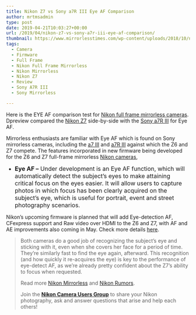 ```yaml
---
title: Nikon Z7 vs Sony a7R III Eye AF Comparison
author: mrtmsadmin
type: post
date: 2019-04-21T10:03:27+00:00
url: /2019/04/nikon-z7-vs-sony-a7r-iii-eye-af-comparison/
thumbnail: https://www.mirrorlesstimes.com/wp-content/uploads/2018/10/nikon-z7-review.jpg
tags:
  - Camera
  - Firmware
  - Full Frame
  - Nikon Full Frame Mirrorless
  - Nikon Mirrorless
  - Nikon Z7
  - Review
  - Sony A7R III
  - Sony Mirrorless

---
```

Here is the EYE AF comparison test for [Nikon full frame mirrorless cameras][1]. Dpreview compared the [Nikon Z7][2] side-by-side with the [Sony a7R III][3] for Eye AF.

Mirrorless enthusiasts are familiar with Eye AF which is found on Sony mirrorless cameras, including the <a href="https://amzn.to/2SK17UI" target="_blank" rel="noopener">a7 III</a> and <a href="https://amzn.to/2SHNVjg" target="_blank" rel="noopener">a7R III</a> against which the Z6 and Z7 compete. The features incorporated in new firmware being developed for the Z6 and Z7 full-frame mirrorless <a href="http://www.guidetocamera.com/products/cameras/nikon" target="_blank" rel="noopener">Nikon cameras</a>,

  * <strong style="font-size: 1rem;">Eye AF </strong><strong style="font-size: 1rem;">–</strong><span style="font-size: 1rem;"> Under development is an Eye AF function, which will automatically detect the subject’s eyes to make attaining critical focus on the eyes easier. It will allow users to capture photos in which focus has been clearly acquired on the subject’s eye, which is useful for portrait, event and street photography scenarios.</span>

Nikon’s upcoming firmware is planned that will add Eye-detection AF, CFexpress support and Raw video over HDMI to the Z6 and Z7, with AF and AE improvements also coming in May. Check more details [here][4].<!--more-->



> Both cameras do a good job of recognizing the subject’s eye and sticking with it, even when she covers her face for a period of time. They’re similarly fast to find the eye again, afterward. This recognition (and how quickly it re-acquires the eye) is key to the performance of eye-detect AF, as we’re already pretty confident about the Z7’s ability to focus when requested.
> 
> Read more [Nikon Mirrorless][5] and <a href="https://www.dailycameranews.com/tag/nikon-rumors/" target="_blank" rel="noopener">Nikon Rumors</a>.
> 
> Join the <a class="ext-link" title="" href="https://www.facebook.com/groups/868201466609763/" target="_blank" rel="external nofollow noopener"><strong>Nikon Camera Users Group</strong></a> to share your Nikon photography, ask and answer questions that arise and help each others!

 [1]: https://www.dailycameranews.com/tag/nikon-full-frame-mirrorless-camera/
 [2]: https://www.mirrorlesstimes.com/tags/nikon-z7/
 [3]: https://www.mirrorlesstimes.com/tags/sony-a7r-iii/
 [4]: https://www.dailycameranews.com/2019/01/breaking-nikon-to-add-eye-af-raw-video-and-cfexpress-support-to-nikon-z-cameras/
 [5]: https://www.mirrorlesstimes.com/tags/nikon-mirrorless/